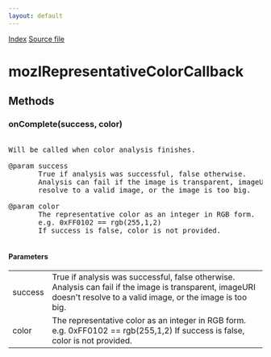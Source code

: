 ```yaml
---
layout: default
---
```

<div id='links'><a href="../index.html">Index</a>
<a href="http://dxr.mozilla.org/mozilla-central/source/toolkit/components/places/mozIColorAnalyzer.idl">Source file</a>
</div>

# mozIRepresentativeColorCallback #

## Methods ##

### onComplete(success, color) ###
<pre>  
Will be called when color analysis finishes.  
  
@param success  
       True if analysis was successful, false otherwise.  
       Analysis can fail if the image is transparent, imageURI doesn't  
       resolve to a valid image, or the image is too big.  
  
@param color  
       The representative color as an integer in RGB form.  
       e.g. 0xFF0102 == rgb(255,1,2)  
       If success is false, color is not provided.  
  
</pre>
#### Parameters ####

<table>

<tr>
<td>success</td>
<td>       True if analysis was successful, false otherwise.  
       Analysis can fail if the image is transparent, imageURI doesn't  
       resolve to a valid image, or the image is too big.  
</td>
</tr>

<tr>
<td>color</td>
<td>       The representative color as an integer in RGB form.  
       e.g. 0xFF0102 == rgb(255,1,2)  
       If success is false, color is not provided.  
</td>
</tr>

</table>
